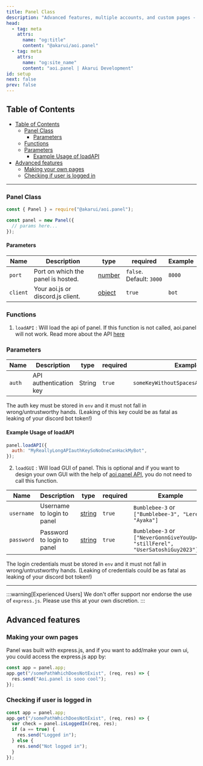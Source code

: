 ```yaml
---
title: Panel Class
description: "Advanced features, multiple accounts, and custom pages - @akarui/aoi.panel: The ultimate solution for managing your Discord bots with ease."
head:
  - tag: meta
    attrs:
      name: "og:title"
      content: "@akarui/aoi.panel"
  - tag: meta
    attrs:
      name: "og:site_name"
      content: "aoi.panel | Akarui Development"
id: setup
next: false
prev: false
---
```


<!-- omit from toc -->

## Table of Contents

- [Table of Contents](#table-of-contents)
  - [Panel Class](#panel-class)
    - [Parameters](#parameters)
  - [Functions](#functions)
  - [Parameters](#parameters-1)
    - [Example Usage of loadAPI](#example-usage-of-loadapi)
- [Advanced features](#advanced-features)
  - [Making your own pages](#making-your-own-pages)
  - [Checking if user is logged in](#checking-if-user-is-logged-in)

---

### Panel Class

```javascript
const { Panel } = require("@akarui/aoi.panel");

const panel = new Panel({
  // params here...
});
```

#### Parameters

| Name     | Description                        | type                                                                                              | required                 | Example |
| -------- | ---------------------------------- | ------------------------------------------------------------------------------------------------- | ------------------------ | ------- |
| `port`   | Port on which the panel is hosted. | [number](https://developer.mozilla.org/en-US/docs/Web/JavaScript/Reference/Global_Objects/Number) | `false`. Default: `3000` | `8000`  |
| `client` | Your aoi.js or discord.js client.  | [object](https://developer.mozilla.org/en-US/docs/Web/JavaScript/Reference/Global_Objects/Object) | `true`                   | `bot`   |

### Functions

1. `loadAPI` : Will load the api of panel. If this function is not called, aoi.panel will not work. Read more about the API [here](https://github.com/AkaruiDevelopment/aoi.panel/tree/v0.0.5/docs/api.md)

### Parameters

| Name   | Description            | type   | required | Example                               |
| ------ | ---------------------- | ------ | -------- | ------------------------------------- |
| `auth` | API authentication key | String | `true`   | `someKeyWithoutSpacesAndSpecialChars` |

The auth key must be stored in `env` and it must not fall in wrong/untrustworthy hands. (Leaking of this key could be as fatal as leaking of your discord bot token!)

<!-- omit from toc -->

#### Example Usage of loadAPI

```javascript
panel.loadAPI({
  auth: "MyReallyLongAPIauthKeySoNoOneCanHackMyBot",
});
```

2. `loadGUI` : Will load GUI of panel. This is optional and if you want to design your own GUI with the help of [aoi.panel API](https://github.com/AkaruiDevelopment/aoi.panel/tree/v0.0.5/docs/api.md), you do not need to call this function.

| Name       | Description                | type                                                                                              | required | Example                                                                         |
| ---------- | -------------------------- | ------------------------------------------------------------------------------------------------- | -------- | ------------------------------------------------------------------------------- |
| `username` | Username to login to panel | [string](https://developer.mozilla.org/en-US/docs/Web/JavaScript/Reference/Global_Objects/String) | `true`   | `Bumblebee-3` or `["Bumblebee-3", "Leref", "Ayaka"]`                            |
| `password` | Password to login to panel | [string](https://developer.mozilla.org/en-US/docs/Web/JavaScript/Reference/Global_Objects/String) | `true`   | `Bumblebee-3` or `["NeverGonnGiveYouUp<3", "stillFerel", "UserSatoshiGuy2023"]` |

The login credentials must be stored in `env` and it must not fall in wrong/untrustworthy hands. (Leaking of credentials could be as fatal as leaking of your discord bot token!)

---

:::warning[Experienced Users]
We don't offer support nor endorse the use of `express.js`. Please use this at your own discretion.
:::

## Advanced features

### Making your own pages

Panel was built with express.js, and if you want to add/make your own ui, you could access the express.js app by:

```javascript
const app = panel.app;
app.get("/somePathWhichDoesNotExist", (req, res) => {
  res.send("Aoi.panel is sooo cool");
});
```

### Checking if user is logged in

```javascript
const app = panel.app;
app.get("/somePathWhichDoesNotExist", (req, res) => {
  var check = panel.isLoggedIn(req, res);
  if (a == true) {
    res.send("Logged in");
  } else {
    res.send("Not logged in");
  }
});
```
